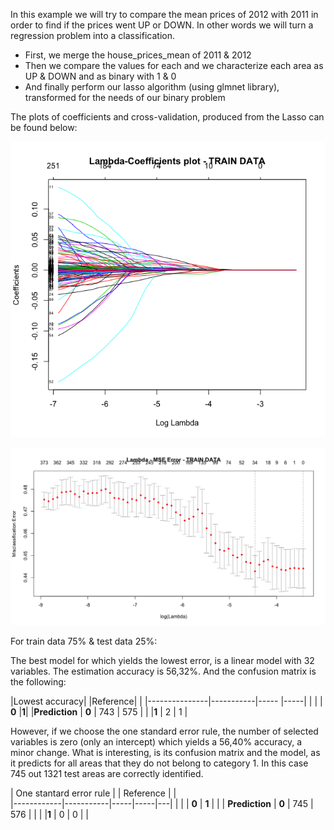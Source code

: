 In this example we will try to compare the mean prices of 2012 with 2011 in order to find if the prices went UP or DOWN. In other words we will turn a regression problem into a classification.

* First, we merge the house\_prices\_mean of 2011 & 2012
* Then we compare the values for each and we characterize each area as UP & DOWN and as binary with 1 & 0
* And finally perform our lasso algorithm (using glmnet library), transformed for the needs of our binary problem


The plots of coefficients and cross-validation, produced from the Lasso can be found below:

![](class-lasso-coeff.png)

![](class-lasso.png)

For train data 75% & test data 25%:

The best model for which yields the lowest error, is a linear model with 32 variables. The estimation accuracy is 56,32%. And the confusion matrix is the following:

|Lowest accuracy|           |Reference|     | |---------------|-----------|-----    |-----|
|               |           | **0**   |**1**|
|**Prediction** | **0**     | 743     | 575 |
|               |**1**      | 2       | 1   |
         


However, if we choose the one standard error rule, the number of selected variables is zero (only an intercept) which yields a 56,40% accuracy, a minor change. What is interesting, is its confusion matrix and the model, as it predicts for all areas that they do not belong to category 1. In this case 745 out 1321 test areas are correctly identified. 


|      One stantard error rule       |  |   Reference  |     |   
|------------|-----------|-----|-----|---|
| |           | **0**   | **1**  |   |
|    **Prediction**         | **0**         | 745 | 576 |   |
|            |**1**       | 0   | 0   |   |






